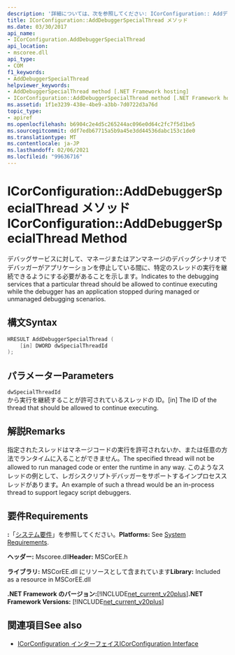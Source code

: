 ```yaml
---
description: '詳細については、次を参照してください: ICorConfiguration:: Addデバッガ特殊なスレッドメソッド'
title: ICorConfiguration::AddDebuggerSpecialThread メソッド
ms.date: 03/30/2017
api_name:
- ICorConfiguration.AddDebuggerSpecialThread
api_location:
- mscoree.dll
api_type:
- COM
f1_keywords:
- AddDebuggerSpecialThread
helpviewer_keywords:
- AddDebuggerSpecialThread method [.NET Framework hosting]
- ICorConfiguration::AddDebuggerSpecialThread method [.NET Framework hosting]
ms.assetid: 1f1e3239-438e-4be9-a3bb-7d0722d3a76d
topic_type:
- apiref
ms.openlocfilehash: b6904c2e4d5c265244ac096e0d64c2fc7f5d1be5
ms.sourcegitcommit: ddf7edb67715a5b9a45e3dd44536dabc153c1de0
ms.translationtype: MT
ms.contentlocale: ja-JP
ms.lasthandoff: 02/06/2021
ms.locfileid: "99636716"
---
```

# <a name="icorconfigurationadddebuggerspecialthread-method"></a><span data-ttu-id="619f8-103">ICorConfiguration::AddDebuggerSpecialThread メソッド</span><span class="sxs-lookup"><span data-stu-id="619f8-103">ICorConfiguration::AddDebuggerSpecialThread Method</span></span>

<span data-ttu-id="619f8-104">デバッグサービスに対して、マネージまたはアンマネージのデバッグシナリオでデバッガーがアプリケーションを停止している間に、特定のスレッドの実行を継続できるようにする必要があることを示します。</span><span class="sxs-lookup"><span data-stu-id="619f8-104">Indicates to the debugging services that a particular thread should be allowed to continue executing while the debugger has an application stopped during managed or unmanaged debugging scenarios.</span></span>  
  
## <a name="syntax"></a><span data-ttu-id="619f8-105">構文</span><span class="sxs-lookup"><span data-stu-id="619f8-105">Syntax</span></span>  
  
```cpp  
HRESULT AddDebuggerSpecialThread (  
    [in] DWORD dwSpecialThreadId  
);  
```  
  
## <a name="parameters"></a><span data-ttu-id="619f8-106">パラメーター</span><span class="sxs-lookup"><span data-stu-id="619f8-106">Parameters</span></span>  

 `dwSpecialThreadId`  
 <span data-ttu-id="619f8-107">から実行を継続することが許可されているスレッドの ID。</span><span class="sxs-lookup"><span data-stu-id="619f8-107">[in] The ID of the thread that should be allowed to continue executing.</span></span>  
  
## <a name="remarks"></a><span data-ttu-id="619f8-108">解説</span><span class="sxs-lookup"><span data-stu-id="619f8-108">Remarks</span></span>  

 <span data-ttu-id="619f8-109">指定されたスレッドはマネージコードの実行を許可されないか、または任意の方法でランタイムに入ることができません。</span><span class="sxs-lookup"><span data-stu-id="619f8-109">The specified thread will not be allowed to run managed code or enter the runtime in any way.</span></span> <span data-ttu-id="619f8-110">このようなスレッドの例として、レガシスクリプトデバッガーをサポートするインプロセススレッドがあります。</span><span class="sxs-lookup"><span data-stu-id="619f8-110">An example of such a thread would be an in-process thread to support legacy script debuggers.</span></span>  
  
## <a name="requirements"></a><span data-ttu-id="619f8-111">要件</span><span class="sxs-lookup"><span data-stu-id="619f8-111">Requirements</span></span>  

 <span data-ttu-id="619f8-112">**:**「[システム要件](../../get-started/system-requirements.md)」を参照してください。</span><span class="sxs-lookup"><span data-stu-id="619f8-112">**Platforms:** See [System Requirements](../../get-started/system-requirements.md).</span></span>  
  
 <span data-ttu-id="619f8-113">**ヘッダー:** Mscoree.dll</span><span class="sxs-lookup"><span data-stu-id="619f8-113">**Header:** MSCorEE.h</span></span>  
  
 <span data-ttu-id="619f8-114">**ライブラリ:** MSCorEE.dll にリソースとして含まれています</span><span class="sxs-lookup"><span data-stu-id="619f8-114">**Library:** Included as a resource in MSCorEE.dll</span></span>  
  
 <span data-ttu-id="619f8-115">**.NET Framework のバージョン:**[!INCLUDE[net_current_v20plus](../../../../includes/net-current-v20plus-md.md)]</span><span class="sxs-lookup"><span data-stu-id="619f8-115">**.NET Framework Versions:** [!INCLUDE[net_current_v20plus](../../../../includes/net-current-v20plus-md.md)]</span></span>  
  
## <a name="see-also"></a><span data-ttu-id="619f8-116">関連項目</span><span class="sxs-lookup"><span data-stu-id="619f8-116">See also</span></span>

- [<span data-ttu-id="619f8-117">ICorConfiguration インターフェイス</span><span class="sxs-lookup"><span data-stu-id="619f8-117">ICorConfiguration Interface</span></span>](icorconfiguration-interface.md)
